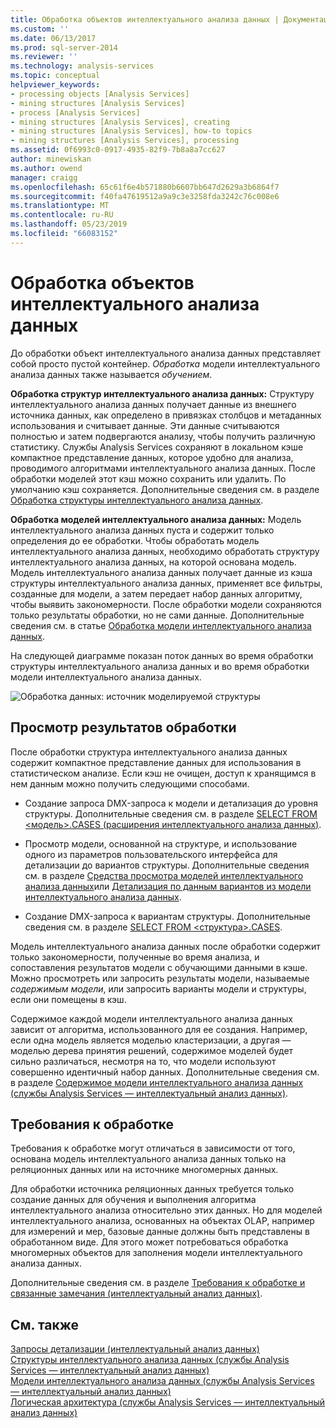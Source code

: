 ```yaml
---
title: Обработка объектов интеллектуального анализа данных | Документация Майкрософт
ms.custom: ''
ms.date: 06/13/2017
ms.prod: sql-server-2014
ms.reviewer: ''
ms.technology: analysis-services
ms.topic: conceptual
helpviewer_keywords:
- processing objects [Analysis Services]
- mining structures [Analysis Services]
- process [Analysis Services]
- mining structures [Analysis Services], creating
- mining structures [Analysis Services], how-to topics
- mining structures [Analysis Services], processing
ms.assetid: 0f6993c0-0917-4935-82f9-7b8a8a7cc627
author: minewiskan
ms.author: owend
manager: craigg
ms.openlocfilehash: 65c61f6e4b571880b6607bb647d2629a3b6864f7
ms.sourcegitcommit: f40fa47619512a9a9c3e3258fda3242c76c008e6
ms.translationtype: MT
ms.contentlocale: ru-RU
ms.lasthandoff: 05/23/2019
ms.locfileid: "66083152"
---
```

# <a name="processing-data-mining-objects"></a>Обработка объектов интеллектуального анализа данных
  До обработки объект интеллектуального анализа данных представляет собой просто пустой контейнер. *Обработка* модели интеллектуального анализа данных также называется *обучением*.  
  
 **Обработка структур интеллектуального анализа данных:** Структуру интеллектуального анализа данных получает данные из внешнего источника данных, как определено в привязках столбцов и метаданных использования и считывает данные. Эти данные считываются полностью и затем подвергаются анализу, чтобы получить различную статистику. Службы Analysis Services сохраняют в локальном кэше компактное представление данных, которое удобно для анализа, проводимого алгоритмами интеллектуального анализа данных. После обработки моделей этот кэш можно сохранить или удалить. По умолчанию кэш сохраняется. Дополнительные сведения см. в разделе [Обработка структуры интеллектуального анализа данных](process-a-mining-structure.md).  
  
 **Обработка моделей интеллектуального анализа данных:** Модель интеллектуального анализа данных пуста и содержит только определения до ее обработки. Чтобы обработать модель интеллектуального анализа данных, необходимо обработать структуру интеллектуального анализа данных, на которой основана модель. Модель интеллектуального анализа данных получает данные из кэша структуры интеллектуального анализа данных, применяет все фильтры, созданные для модели, а затем передает набор данных алгоритму, чтобы выявить закономерности. После обработки модели сохраняются только результаты обработки, но не сами данные. Дополнительные сведения см. в статье [Обработка модели интеллектуального анализа данных](process-a-mining-model.md).  
  
 На следующей диаграмме показан поток данных во время обработки структуры интеллектуального анализа данных и во время обработки модели интеллектуального анализа данных.  
  
 ![Обработка данных: источник моделируемой структуры](../media/dmcon-modelarch.gif "обработки данных: источник моделируемой структуры")  
  
## <a name="viewing-the-results-of-processing"></a>Просмотр результатов обработки  
 После обработки структура интеллектуального анализа данных содержит компактное представление данных для использования в статистическом анализе. Если кэш не очищен, доступ к хранящимся в нем данным можно получить следующими способами.  
  
-   Создание запроса DMX-запроса к модели и детализация до уровня структуры. Дополнительные сведения см. в разделе [SELECT FROM &#60;модель&#62;.CASES (расширения интеллектуального анализа данных)](/sql/dmx/select-from-model-content-dmx).  
  
-   Просмотр модели, основанной на структуре, и использование одного из параметров пользовательского интерфейса для детализации до вариантов структуры. Дополнительные сведения см. в разделе [Средства просмотра моделей интеллектуального анализа данных](data-mining-model-viewers.md)или [Детализация по данным вариантов из модели интеллектуального анализа данных](drill-through-to-case-data-from-a-mining-model.md).  
  
-   Создание DMX-запроса к вариантам структуры. Дополнительные сведения см. в разделе [SELECT FROM &#60;структура&#62;.CASES](/sql/dmx/select-from-structure-cases).  
  
 Модель интеллектуального анализа данных после обработки содержит только закономерности, полученные во время анализа, и сопоставления результатов модели с обучающими данными в кэше. Можно просмотреть или запросить результаты модели, называемые *содержимым модели*, или запросить варианты модели и структуры, если они помещены в кэш.  
  
 Содержимое каждой модели интеллектуального анализа данных зависит от алгоритма, использованного для ее создания. Например, если одна модель является моделью кластеризации, а другая — моделью дерева принятия решений, содержимое моделей будет сильно различаться, несмотря на то, что модели используют совершенно идентичный набор данных. Дополнительные сведения см. в разделе [Содержимое модели интеллектуального анализа данных (службы Analysis Services — интеллектуальный анализ данных)](mining-model-content-analysis-services-data-mining.md).  
  
## <a name="processing-requirements"></a>Требования к обработке  
 Требования к обработке могут отличаться в зависимости от того, основана модель интеллектуального анализа данных только на реляционных данных или на источнике многомерных данных.  
  
 Для обработки источника реляционных данных требуется только создание данных для обучения и выполнения алгоритма интеллектуального анализа относительно этих данных. Но для моделей интеллектуального анализа, основанных на объектах OLAP, например для измерений и мер, базовые данные должны быть представлены в обработанном виде. Для этого может потребоваться обработка многомерных объектов для заполнения модели интеллектуального анализа данных.  
  
 Дополнительные сведения см. в разделе [Требования к обработке и связанные замечания (интеллектуальный анализ данных)](processing-requirements-and-considerations-data-mining.md).  
  
## <a name="see-also"></a>См. также  
 [Запросы детализации (интеллектуальный анализ данных)](drillthrough-queries-data-mining.md)   
 [Структуры интеллектуального анализа данных (службы Analysis Services — интеллектуальный анализ данных)](mining-structures-analysis-services-data-mining.md)   
 [Модели интеллектуального анализа данных (службы Analysis Services — интеллектуальный анализ данных)](mining-models-analysis-services-data-mining.md)   
 [Логическая архитектура (службы Analysis Services — интеллектуальный анализ данных)](logical-architecture-analysis-services-data-mining.md)  
  
  
